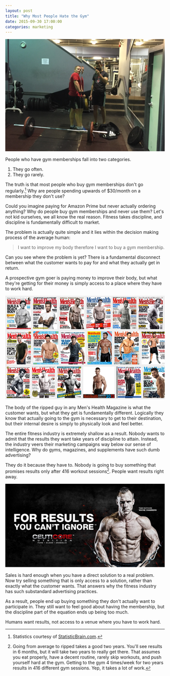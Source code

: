 ```yaml
---
layout: post
title: "Why Most People Hate the Gym"
date: 2015-09-30 17:00:00
categories: marketing
---
```


![What the gym really looks like.](/assets/img/gym/deads.png)

People who have gym memberships fall into two categories.

1. They go often.
2. They go rarely.

The truth is that most people who buy gym memberships don't go regularly.[^gym-percent] Why are people spending upwards of $30/month on a membership they don't use?

Could you imagine paying for Amazon Prime but never actually ordering anything? Why do people buy gym memberships and never use them? Let's not kid ourselves, we all know the real reason. Fitness takes discipline, and discipline is fundamentally difficult to market.

<!--more-->

The problem is actually quite simple and it lies within the decision making process of the average human:

> I want to improve my body therefore I want to buy a gym membership.

Can you see where the problem is yet? There is a fundamental disconnect between what the customer wants to pay for and what they actually get in return.

A prospective gym goer is paying money to improve their body, but what they're getting for their money is simply access to a place where they have to work hard.

![Men's Health Magazine Covers](/assets/img/gym/menshealth.png)

The body of the ripped guy in any Men's Health Magazine is what the customer wants, but what they get is fundamentally different. Logically they know that actually going to the gym is necessary to get to their destination, but their internal desire is simply to physically look and feel better.

The entire fitness industry is extremely shallow as a result. Nobody wants to admit that the results they want take years of discipline to attain. Instead, the industry veers their marketing campaigns way below our sense of intelligence. Why do gyms, magazines, and supplements have such dumb advertising?

They do it because they have to. Nobody is going to buy something that promises results only after 416 workout sessions[^workout-calc]. People want results right away.

![Supplement Ad](/assets/img/gym/suppad.jpg)

Sales is hard enough when you have a direct solution to a real problem. Now try selling something that is only access to a solution, rather than exactly what the customer wants. That answers why the fitness industry has such substandard advertising practices.

As a result, people end up buying something they don't actually want to participate in. They still want to feel good about having the membership, but the discipline part of the equation ends up being too much.

Humans want results, not access to a venue where you have to work hard.




[^gym-percent]: Statistics courtesy of [StatisticBrain.com](http://www.statisticbrain.com/gym-membership-statistics/).
[^workout-calc]: Going from average to ripped takes a good two years. You'll see results in 6 months, but it will take two years to really get there. That assumes you eat properly, have a decent routine, rarely skip workouts, and push yourself hard at the gym. Getting to the gym 4 times/week for two years results in 416 different gym sessions. Yep, it takes a lot of work.
